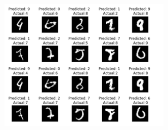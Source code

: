 ![L1 Regularized Model Misclassified Images](https://github.com/raghavendra-gunnai/EVA4/blob/master/session6/L1_Misclassified_Images.png)
